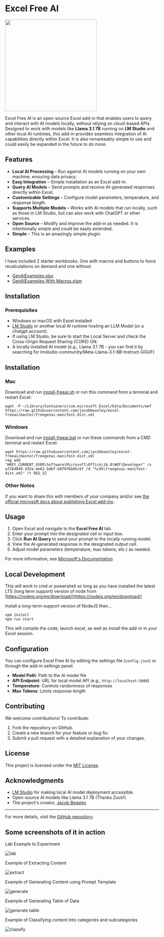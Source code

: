 # Excel Free AI

<img src="./assets/logo.jpeg" width=300 />

Excel Free AI is an open-source Excel add-in that enables users to query and interact with AI models locally, without relying on cloud-based APIs. Designed to work with models like **Llama 3.1 7B** running on **LM Studio** and other local AI runtimes, this add-in provides seamless integration of AI capabilities directly within Excel. It is also remarkeably simple to use and could easily be expanded in the future to do more. 

## Features

- **Local AI Processing** – Run against AI models running on your own machine, ensuring data privacy.
- **Easy Integration** – Simple installation as an Excel add-in.
- **Query AI Models** – Send prompts and receive AI-generated responses directly within Excel.
- **Customizable Settings** – Configure model parameters, temperature, and response length.
- **Supports Multiple Models** – Works with AI models that run locally, such as those in LM Studio, but can also work with ChatGPT or other services.
- **Open Source** – Modify and improve the add-in as needed. It is intentionally simple and could be easily extended. 
- **Simple** – This is an amazingly simple plugin. 

## Examples

I have included 2 starter workbooks. One with macros and buttons to force recalculations on demand and one without. 

- [GenAIExamples.xlsx](https://github.com/jacobbeasley/excel-freeai/raw/refs/heads/master/GenAIExamples.xlsm)
- [GenAIExamples-With Macros.xlsm](https://github.com/jacobbeasley/excel-freeai/raw/refs/heads/master/GenAIExamples-With%20Macros.xlsm)

## Installation

### Prerequisites
- Windows or macOS with Excel installed
- [LM Studio](https://lmstudio.ai/) or another local AI runtime hosting an LLM Model (or a chatgpt account). 
- If using LM Studio, be sure to start the Local Server and check the Cross-Origin Request Sharing (CORS) ON. 
- A locally installed AI model (e.g., Llama 3.1 7B - you can find it by searching for lmstudio-community/Meta-Llama-3.1-8B-Instruct-GGUF)

## Installation

### Mac

Download and run [install-freeai.sh](https://github.com/jacobbeasley/excel-freeai/raw/refs/heads/master/install-freeai.sh) or run this command from a terminal and restart Excel: 

    wget -P ~/Library/Containers/com.microsoft.Excel/Data/Documents/wef https://raw.githubusercontent.com/jacobbeasley/excel-freeai/master/freegenai-manifest-dist.xml

### Windows

Download and run [install-freeai.bat](https://github.com/jacobbeasley/excel-freeai/raw/refs/heads/master/install-freeai.bat) or run these commands from a CMD terminal and restart Excel: 

    wget https://raw.githubusercontent.com/jacobbeasley/excel-freeai/master/freegenai-manifest-dist.xml
    reg add "HKEY_CURRENT_USER\Software\Microsoft\Office\16.0\WEF\Developer" /v af26d049-d35a-4e62-bdbf-b0f076b05cbf /d "%cd%\freegenai-manifest-dist.xml" /t REG_SZ

### Other Notes

If you want to share this with members of your company and/or see [the official microsoft docs about publishing Excel add-ins](https://learn.microsoft.com/en-us/office/dev/add-ins/publish/publish).

## Usage

1. Open Excel and navigate to the **Excel Free AI** tab.
2. Enter your prompt into the designated cell or input box.
3. Click **Run AI Query** to send your prompt to the locally running model.
4. View the AI-generated response in the designated output cell.
5. Adjust model parameters (temperature, max tokens, etc.) as needed.

For more information, see [Microsoft's Documentation](https://learn.microsoft.com/en-us/office/dev/add-ins/excel/excel-add-ins-overview)

## Local Development

This will work in cmd or powershell so long as you have installed the latest LTS (long term support) version of node from [https://nodejs.org/en/download/](https://nodejs.org/en/download/)

Install a long-term-support version of NodeJS then...

    npm install
    npm run start

This will compile the code, launch excel, as well as install the add-in in your Excel session. 

## Configuration

You can configure Excel Free AI by editing the settings file (`config.json`) or through the add-in settings panel:
- **Model Path**: Path to the AI model file
- **API Endpoint**: URL for local model API (e.g., `http://localhost:5000`)
- **Temperature**: Controls randomness of responses
- **Max Tokens**: Limits response length

## Contributing

We welcome contributions! To contribute:
1. Fork the repository on GitHub.
2. Create a new branch for your feature or bug fix.
3. Submit a pull request with a detailed explanation of your changes.

## License

This project is licensed under the [MIT License](LICENSE). 

## Acknowledgments

- [LM Studio](https://lmstudio.ai/) for making local AI model deployment accessible.
- Open-source AI models like Llama 3.1 7B (Thanks Zuck!).
- The project's creator, [Jacob Beasley](https://github.com/jacobbeasley/)

---

For more details, visit the [GitHub repository](https://github.com/jacobbeasley/excel-freeai).

## Some screenshots of it in action

Lab Example to Experiment

![lab](readme.png)

Example of Extracting Content

![extract](readme-1.png)

Example of Generating Content using Prompt Template

![generate](readme-2.png)

Example of Generating Table of Data

![generate table](readme-3.png)

Example of Classifying content into categories and subcategories

![classify](readme-4.png)
